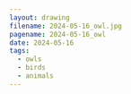 ```yaml
---
layout: drawing
filename: 2024-05-16_owl.jpg
pagename: 2024-05-16_owl
date: 2024-05-16
tags:
  - owls
  - birds
  - animals
---
```

